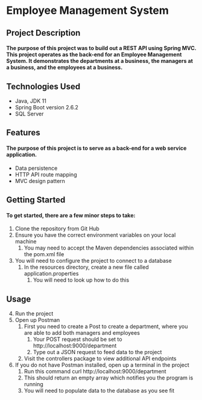 # Employee Management System
## Project Description
#### The purpose of this project was to build out a REST API using Spring MVC.  This project operates as the back-end for an Employee Management System.  It demonstrates the departments at a business, the managers at a business, and the employees at a business.
## Technologies Used
* Java, JDK 11
* Spring Boot version 2.6.2
* SQL Server
## Features
#### The purpose of this project is to serve as a back-end for a web service application.
* Data persistence
* HTTP API route mapping
* MVC design pattern

## Getting Started
#### To get started, there are a few minor steps to take:
1) Clone the repository from Git Hub
2) Ensure you have the correct environment variables on your local machine
   1) You may need to accept the Maven dependencies associated within the pom.xml file
3) You will need to configure the project to connect to a database
   1) In the resources directory, create a new file called application.properties
      1) You will need to look up how to do this
## Usage
4) Run the project
5) Open up Postman
   1) First you need to create a Post to create a department, where you are able to add both managers and employees
      1) Your POST request should be set to http://localhost:9000/department
      2) Type out a JSON request to feed data to the project
   2) Visit the controllers package to view additional API endpoints
6) If you do not have Postman installed, open up a terminal in the project
   1) Run this command curl http://localhost:9000/department
   2) This should return an empty array which notifies you the program is running
   3) You will need to populate data to the database as you see fit
